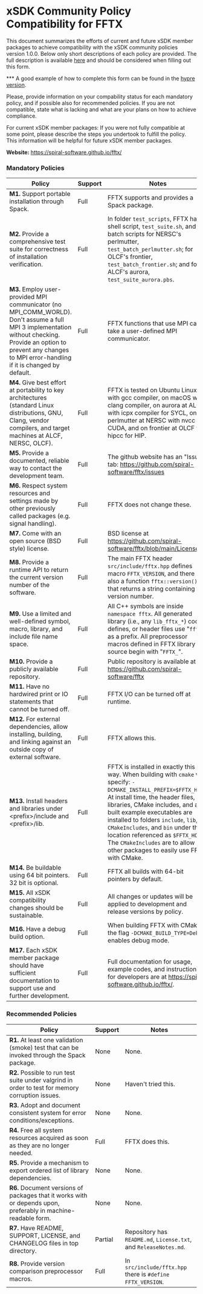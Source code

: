 # xSDK Community Policy Compatibility for FFTX

This document summarizes the efforts of current and future xSDK member packages to achieve compatibility with the xSDK community policies version 1.0.0. Below only short descriptions of each policy are provided. The full description is available [here](https://github.com/xsdk-project/xsdk-community-policies)
and should be considered when filling out this form.

*** A good example of how to complete this form can be found in the [hypre version](https://github.com/xsdk-project/xsdk-policy-compatibility/blob/master/hypre-policy-compatibility.md).

Please, provide information on your compability status for each mandatory policy, and if possible also for recommended policies.
If you are not compatible, state what is lacking and what are your plans on how to achieve compliance.

For current xSDK member packages: If you were not fully compatible at some point, please describe the steps you undertook to fulfill the policy. This information will be helpful for future xSDK member packages.

**Website:** https://spiral-software.github.io/fftx/

### Mandatory Policies

| Policy                 |Support| Notes                   |
|------------------------|-------|-------------------------|
|**M1.** Support portable installation through Spack. |Full| FFTX supports and provides a Spack package. |
|**M2.** Provide a comprehensive test suite for correctness of installation verification. |Full| In folder `test_scripts`, FFTX has a shell script, `test_suite.sh`, and batch scripts for NERSC's perlmutter, `test_batch_perlmutter.sh`; for OLCF's frontier, `test_batch_frontier.sh`; and for ALCF's aurora, `test_suite_aurora.pbs`. |
|**M3.** Employ user-provided MPI communicator (no MPI_COMM_WORLD). Don't assume a full MPI 3 implementation without checking. Provide an option to prevent any changes to MPI error-handling if it is changed by default. |Full| FFTX functions that use MPI can take a user-defined MPI communicator. |
|**M4.** Give best effort at portability to key architectures (standard Linux distributions, GNU, Clang, vendor compilers, and target machines at ALCF, NERSC, OLCF). |Full| FFTX is tested on Ubuntu Linux with gcc compiler, on macOS with clang compiler, on aurora at ALCF with icpx compiler for SYCL, on perlmutter at NERSC with nvcc for CUDA, and on frontier at OLCF with hipcc for HIP. |
|**M5.** Provide a documented, reliable way to contact the development team. |Full| The github website has an "Issues" tab: https://github.com/spiral-software/fftx/issues |
|**M6.** Respect system resources and settings made by other previously called packages (e.g. signal handling). |Full| FFTX does not change these. | 
|**M7.** Come with an open source (BSD style) license. |Full| BSD license at https://github.com/spiral-software/fftx/blob/main/License.txt |
|**M8.** Provide a runtime API to return the current version number of the software. |Full| The main FFTX header `src/include/fftx.hpp` defines macro `FFTX_VERSION`, and there is also a function `fftx::version()` that returns a string containing the version number. |
|**M9.** Use a limited and well-defined symbol, macro, library, and include file name space. |Full| All C++ symbols are inside `namespace fftx`. All generated library (i.e., any `lib_fftx_*`) code, defines, or header files use "`fftx`" as a prefix. All preprocessor macros defined in FFTX library source begin with "`FFTX_`". |
|**M10.** Provide a publicly available repository. |Full| Public repository is available at https://github.com/spiral-software/fftx |
|**M11.** Have no hardwired print or IO statements that cannot be turned off. |Full| FFTX I/O can be turned off at runtime. |
|**M12.** For external dependencies, allow installing, building, and linking against an outside copy of external software. |Full| FFTX allows this. |
|**M13.** Install headers and libraries under \<prefix\>/include and \<prefix\>/lib. |Full| FFTX is installed in exactly this way. When building with `cmake` we specify: `-DCMAKE_INSTALL_PREFIX=$FFTX_HOME`. At install time, the header files, libraries, CMake includes, and any built example executables are installed to folders `include`, `lib`, `CMakeIncludes`, and `bin` under the location referenced as `$FFTX_HOME`.  The `CMakeIncludes` are to allow other packages to easily use FFTX with CMake. |
|**M14.** Be buildable using 64 bit pointers. 32 bit is optional. |Full| FFTX all builds with 64-bit pointers by default. |
|**M15.** All xSDK compatibility changes should be sustainable. |Full| All changes or updates will be applied to development and release versions by policy. |
|**M16.** Have a debug build option. |Full| When building FFTX with CMake, the flag `-DCMAKE_BUILD_TYPE=Debug` enables debug mode. |
|**M17.** Each xSDK member package should have sufficient documentation to support use and further development.  |Full| Full documentation for usage, example codes, and instructions for developers are at https://spiral-software.github.io/fftx/. |

### Recommended Policies

| Policy                 |Support| Notes                   |
|------------------------|-------|-------------------------|
|**R1.** At least one validation (smoke) test that can be invoked through the Spack package. |None| None. |
|**R2.** Possible to run test suite under valgrind in order to test for memory corruption issues. |None| Haven't tried this. |
|**R3.** Adopt and document consistent system for error conditions/exceptions. |None| None. |
|**R4.** Free all system resources acquired as soon as they are no longer needed. |Full| FFTX does this. |
|**R5.** Provide a mechanism to export ordered list of library dependencies. |None| None. |
|**R6.** Document versions of packages that it works with or depends upon, preferably in machine-readable form.  |None| None. |
|**R7.** Have README, SUPPORT, LICENSE, and CHANGELOG files in top directory.  |Partial| Repository has `README.md`, `License.txt`, and `ReleaseNotes.md`. |
|**R8.** Provide version comparison preprocessor macros.  |Full| In `src/include/fftx.hpp` there is `#define FFTX_VERSION`. |

